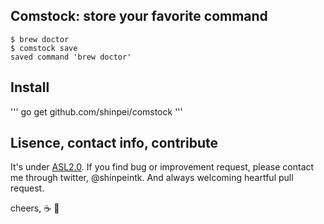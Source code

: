 ## Comstock: store your favorite command

```
$ brew doctor
$ comstock save
saved command 'brew doctor'
```

## Install

'''
go get github.com/shinpei/comstock
'''


## Lisence, contact info, contribute
It's under [ASL2.0](http://www.apache.org/licenses/LICENSE-2.0). If you find bug or improvement request, please contact me through twitter, @shinpeintk. And always welcoming heartful pull request.

cheers, :coffee: :moyai:




